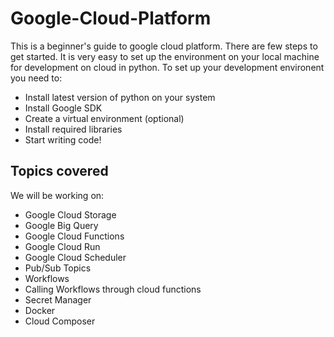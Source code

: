 # Google-Cloud-Platform

This is a beginner's guide to google cloud platform. There are few steps to get started. It is very easy to set up the environment on your local machine for development on cloud in python.
To set up your development environent you need to:
* Install latest version of python on your system
* Install Google SDK
* Create a virtual environment (optional)
* Install required libraries
* Start writing code!

## Topics covered
We will be working on:
* Google Cloud Storage
* Google Big Query
* Google Cloud Functions
* Google Cloud Run
* Google Cloud Scheduler
* Pub/Sub Topics
* Workflows
* Calling Workflows through cloud functions
* Secret Manager
* Docker
* Cloud Composer
